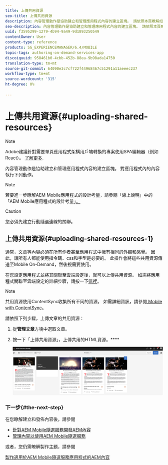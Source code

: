 ```yaml
---
title: 上傳共用資源
seo-title: 上傳共用資源
description: 內容管理動作是協助建立和管理應用程式內容的建立區塊。 請依照本頁瞭解如何上傳共用資源。
seo-description: 內容管理動作是協助建立和管理應用程式內容的建立區塊。 請依照本頁瞭解如何上傳共用資源。
uuid: f3595299-1279-4b94-9a49-9d1893250549
contentOwner: User
content-type: reference
products: SG_EXPERIENCEMANAGER/6.4/MOBILE
topic-tags: authoring-on-demand-services-app
discoiquuid: 958461b0-4cbb-452b-88ea-9b98ada14750
translation-type: tm+mt
source-git-commit: 64090e3c7cf722f44968467c51291a11aeeec237
workflow-type: tm+mt
source-wordcount: '315'
ht-degree: 0%

---
```



# 上傳共用資源{#uploading-shared-resources}

>[!NOTE]
>
>Adobe建議針對需要單頁應用程式架構用戶端轉換的專案使用SPA編輯器（例如React）。 [了解更多](/help/sites-developing/spa-overview.md).

內容管理動作是協助建立和管理應用程式內容的建立區塊。 對應用程式內的內容執行下列動作。

>[!NOTE]
>
>若要進一步瞭解AEM Mobile應用程式的設計考量，請參閱「線上說明」中的「AEM Mobile應用程式的設計考量」[。](https://helpx.adobe.com/digital-publishing-solution/help/design-app.html)

>[!CAUTION]
>
>您必須先建立行動隨選連線的關聯。

## 上傳共用資源{#uploading-shared-resources-1}

通常，文章等內容必須在所有作者甚至應用程式中擁有相同的外觀和感覺。 因此，讓所有人都能使用指令碼、css和字型是必要的。 此操作會將這些共用資源傳送至Mobile On-Demand，然後視需要使用。

在您設定應用程式並將其關聯至雲端設定後，就可以上傳共用資源。 如需將應用程式關聯至雲端設定的詳細步驟，請按一下[這裡](/help/mobile/mobile-apps-ondemand-application-create-configure-action.md)。

>[!NOTE]
>
>共用資源使用ContentSync收集所有不同的資源。 如需詳細資訊，請參閱[ Mobile with ContentSync](/help/mobile/mobile-ondemand-contentsync.md)。

請依照下列步驟，上傳文章的共用資源：

1. 從&#x200B;**管理文章**&#x200B;方塊中選取文章。
1. 按一下「上傳共用資源」，上傳共用的HTML資源。****

   ![chlimage_1-133](assets/chlimage_1-133.png)

### 下一步{#the-next-step}

在您瞭解建立和發佈內容後，請參閱

* [針對AEM Mobile隨選服務開發AEM內容](/help/mobile/aem-mobile-on-demand.md)
* [管理內容以使用AEM Mobile隨選服務](/help/mobile/aem-mobile.md)

或者，您仍需瞭解製作主題，請參閱

[製作適用於AEM Mobile隨選服務應用程式的AEM內容](/help/mobile/mobile-apps-ondemand.md)
